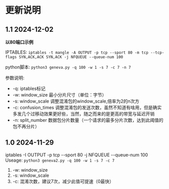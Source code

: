 # 更新说明
## 1.1 2024-12-02
**以80端口示例**

IPTABLES: `iptables -t mangle -A OUTPUT -p tcp --sport 80 -m tcp --tcp-flags SYN,ACK,ACK SYN,ACK -j NFQUEUE --queue-num 100`

python脚本: `python3 geneva.py -q 100 -w 1 -s 7 -c 7 -n 7`

参数说明:
* -q: iptables标记
* -w: window_size 最小分片尺寸（单位：字节）
* -s: window_scale 调整混淆包的window_scale,倍率为2的n次方
* -c: confusion_times 调整混淆包的发送次数，虽然不知道有啥用，但是确实多发几个过移动效果更好些，当然，随之而来的是更高的带宽与延迟开销
* -n: split_number 数据包分片数量（一个请求的最多分片次数，达到此阈值的包不再分片）

## 1.0 2024-11-29
iptables -I OUTPUT -p tcp --sport 80 -j NFQUEUE --queue-num 100
Useage: `python3 geneva2.py -q 100 -w 1 -s 7 -c 7`

1. -w: window_size
2. -s: window_scale 
3. -c: 混淆次数，建议7次，减少此值可提速（0最快）
